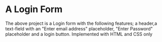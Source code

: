 # A Login Form
The above project is a Login form with the following features; a header,a text-field with an "Enter email address" placeholder,
"Enter Password" placeholder and a login button. Implemented with HTML and CSS only
